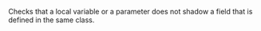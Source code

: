 Checks that a local variable or a parameter does not shadow a field that
is defined in the same class.